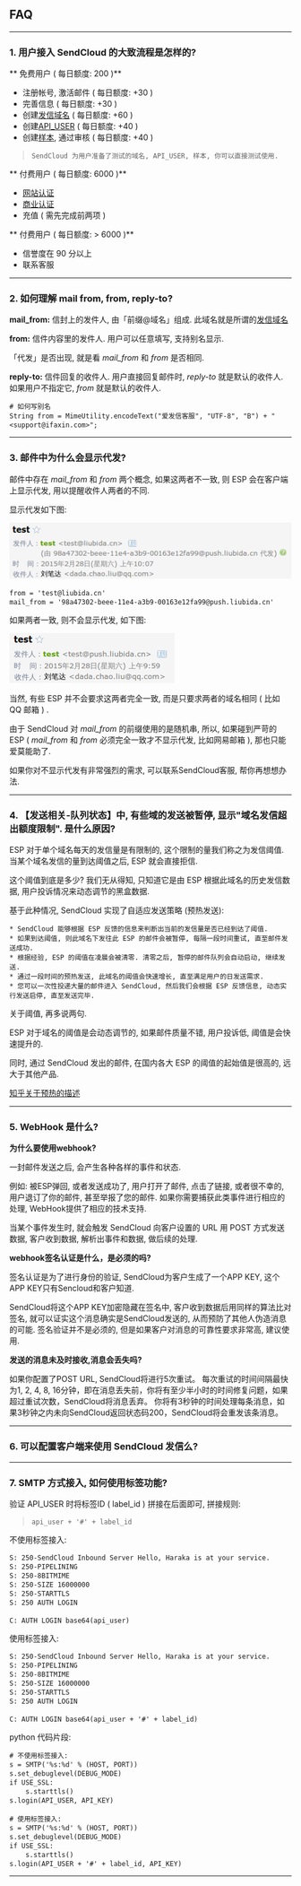 
## FAQ

- - -
### 1. 用户接入 SendCloud 的大致流程是怎样的?
    
** 免费用户 ( 每日额度: 200 )**

* 注册帐号, 激活邮件 ( 每日额度: +30 )
* 完善信息 ( 每日额度: +30 )
* 创建[发信域名](../guide/base.md#_3) ( 每日额度: +60 )
* 创建[API_USER](../guide/base.md#api_user) ( 每日额度: +40 ) 
* 创建[样本](../guide/base.md#sample), 通过审核 ( 每日额度: +40 ) 

>     SendCloud 为用户准备了测试的域名, API_USER, 样本, 你可以直接测试使用.

** 付费用户 ( 每日额度: 6000 )**

* [网站认证](../guide/base/#_7)
* [商业认证](../guide/base/#_7)
* 充值 ( 需先完成前两项 )

** 付费用户 ( 每日额度: > 6000 )**

* 信誉度在 90 分以上
* 联系客服
    
- - -    

### 2. 如何理解 mail from, from, reply-to?

**mail_from:** 信封上的发件人, 由「前缀@域名」组成. 此域名就是所谓的[发信域名](../guide/base.md#_3)
 
**from:** 信件内容里的发件人. 用户可以任意填写, 支持别名显示.

「代发」是否出现, 就是看 *mail_from* 和 *from* 是否相同.

**reply-to:** 信件回复的收件人. 用户直接回复邮件时, *reply-to* 就是默认的收件人. 如果用户不指定它, *from* 就是默认的收件人.

    # 如何写别名
    String from = MimeUtility.encodeText("爱发信客服", "UTF-8", "B") + "<support@ifaxin.com>";

- - -

### 3. 邮件中为什么会显示代发?

邮件中存在 *mail_from* 和 *from* 两个概念, 如果这两者不一致, 则 ESP 会在客户端上显示代发, 用以提醒收件人两者的不同.

显示代发如下图: 

![pic](../resources/domain_liubida.cn.png)

    from = 'test@liubida.cn'
    mail_from = '98a47302-beee-11e4-a3b9-00163e12fa99@push.liubida.cn'

如果两者一致, 则不会显示代发, 如下图: 

![pic](../resources/domain_push.liubida.cn.png)

当然, 有些 ESP 并不会要求这两者完全一致, 而是只要求两者的域名相同 ( 比如 QQ 邮箱 ) .

由于 SendCloud 对 *mail_from* 的前缀使用的是随机串, 所以, 如果碰到严苛的 ESP ( *mail_from* 和 *from* 必须完全一致才不显示代发, 比如网易邮箱 ), 那也只能爱莫能助了.

如果你对不显示代发有非常强烈的需求, 可以联系SendCloud客服, 帮你再想想办法.

- - -

### 4. 【发送相关-队列状态】中, 有些域的发送被暂停, 显示"域名发信超出额度限制". 是什么原因?

ESP 对于单个域名每天的发信量是有限制的, 这个限制的量我们称之为发信阈值. 当某个域名发信的量到达阈值之后, ESP 就会直接拒信.

这个阈值到底是多少? 我们无从得知, 只知道它是由 ESP 根据此域名的历史发信数据, 用户投诉情况来动态调节的黑盒数据.

基于此种情况, SendCloud 实现了自适应发送策略 (预热发送): 
```
* SendCloud 能够根据 ESP 反馈的信息来判断出当前的发信量是否已经到达了阈值.
* 如果到达阈值, 则此域名下发往此 ESP 的邮件会被暂停, 每隔一段时间重试, 直至邮件发送成功.
* 根据经验, ESP 的阈值在凌晨会被清零. 清零之后, 暂停的邮件队列会自动启动, 继续发送.
* 通过一段时间的预热发送, 此域名的阈值会快速增长, 直至满足用户的日发送需求.
* 您可以一次性投递大量的邮件进入 SendCloud, 然后我们会根据 ESP 反馈信息, 动态实行发送启停, 直至发送完毕.
```

关于阈值, 再多说两句.

ESP 对于域名的阈值是会动态调节的, 如果邮件质量不错, 用户投诉低, 阈值是会快速提升的.

同时, 通过 SendCloud 发出的邮件, 在国内各大 ESP 的阈值的起始值是很高的, 远大于其他产品.

[知乎关于预热的描述](http://zhuanlan.zhihu.com/email/19802487)
- - -

### 5. WebHook 是什么?

**为什么要使用webhook?**
    
一封邮件发送之后, 会产生各种各样的事件和状态.

例如: 被ESP弹回, 或者发送成功了, 用户打开了邮件, 点击了链接, 或者很不幸的,用户退订了你的邮件, 甚至举报了您的邮件. 如果你需要捕获此类事件进行相应的处理, WebHook提供了相应的技术支持. 
    
当某个事件发生时, 就会触发 SendCloud 向客户设置的 URL 用 POST 方式发送数据, 客户收到数据, 解析出事件和数据, 做后续的处理.

**webhook签名认证是什么，是必须的吗?**
    
签名认证是为了进行身份的验证, SendCloud为客户生成了一个APP KEY, 这个APP KEY只有Sencloud和客户知道.
    
SendCloud将这个APP KEY加密隐藏在签名中, 客户收到数据后用同样的算法比对签名, 就可以证实这个消息确实是SendCloud发送的, 从而预防了其他人伪造消息的可能.
签名验证并不是必须的, 但是如果客户对消息的可靠性要求非常高, 建议使用.

**发送的消息未及时接收,消息会丢失吗?**
    
如果你配置了POST URL, SendCloud将进行5次重试。 每次重试的时间间隔最快为1, 2, 4, 8, 16分钟，即在消息丢失前，你将有至少半小时的时间修复问题，如果超过重试次数，SendCloud将消息丢弃。 你将有3秒钟的时间处理每条消息，如果3秒钟之内未向SendCloud返回状态码200，SendCloud将会重发该条消息。    

- - -

### 6. 可以配置客户端来使用 SendCloud 发信么?

- - -

### 7. SMTP 方式接入, 如何使用标签功能?

验证 API_USER 时将标签ID ( label_id ) 拼接在后面即可, 拼接规则:

>     api_user + '#' + label_id

不使用标签接入:
```
S: 250-SendCloud Inbound Server Hello, Haraka is at your service.
S: 250-PIPELINING
S: 250-8BITMIME
S: 250-SIZE 16000000
S: 250-STARTTLS
S: 250 AUTH LOGIN

C: AUTH LOGIN base64(api_user)
```

使用标签接入:
```
S: 250-SendCloud Inbound Server Hello, Haraka is at your service.
S: 250-PIPELINING
S: 250-8BITMIME
S: 250-SIZE 16000000
S: 250-STARTTLS
S: 250 AUTH LOGIN

C: AUTH LOGIN base64(api_user + '#' + label_id)
```

python 代码片段:
```
# 不使用标签接入:
s = SMTP('%s:%d' % (HOST, PORT))
s.set_debuglevel(DEBUG_MODE)
if USE_SSL:
    s.starttls()
s.login(API_USER, API_KEY)

# 使用标签接入:
s = SMTP('%s:%d' % (HOST, PORT))
s.set_debuglevel(DEBUG_MODE)
if USE_SSL:
    s.starttls()
s.login(API_USER + '#' + label_id, API_KEY)
```








- - -

